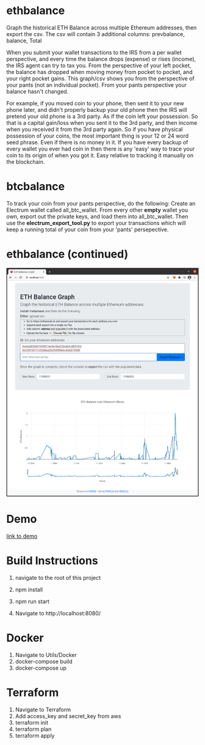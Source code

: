 # ethbalance
Graph the historical ETH Balance across multiple Ethereum addresses, then export the csv. The csv will contain 3 additional columns: prevbalance, balance, Total

When you submit your wallet transactions to the IRS from a per wallet perspective, and every time the balance drops (expense) or rises (income), the IRS agent can try to tax you. From the perspective of your left pocket, the balance has dropped when moving money from pocket to pocket, and your right pocket gains. This graph/csv shows you from the perspective of your pants (not an individual pocket). From your pants perspective your balance hasn't changed.

For example, if you moved coin to your phone, then sent it to your new phone later, and didn't properly backup your old phone then the IRS will pretend your old phone is a 3rd party. As if the coin left your possession. So that is a capital gain/loss when you sent it to the 3rd party, and then income when you received it from the 3rd party again. So if you have physical possession of your coins, the most important thing is your 12 or 24 word seed phrase. Even if there is no money in it. If you have every backup of every wallet you ever had coin in then there is any 'easy' way to trace your coin to its origin of when you got it. Easy relative to tracking it manually on the blockchain. 

# btcbalance
To track your coin from your pants perspective, do the following: Create an Electrum wallet called all_btc_wallet. From every other **empty** wallet you own, export out the private keys, and load them into all_btc_wallet. Then use the **electrum_export_tool.py** to export your transactions which will keep a running total of your coin from your 'pants' persepective.

# ethbalance (continued)
![alt text](https://github.com/charlierlee/ethbalance/blob/master/screenshot.png?raw=true)

# Demo
[link to demo](https://charlierlee.github.io/ethbalance/client/index.html)

# Build Instructions
1. navigate to the root of this project

2. npm install

3. npm run start

4. Navigate to http://localhost:8080/

# Docker
1. Navigate to Utils/Docker
2. docker-compose build
3. docker-compose up

# Terraform
1. Navigate to Terraform
2. Add access_key and secret_key from aws
3. terraform init
4. terraform plan
5. terraform apply
